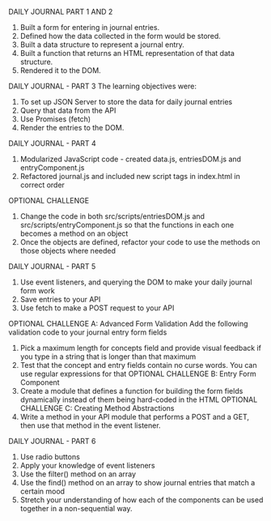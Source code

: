
DAILY JOURNAL PART 1 AND 2
1. Built a form for entering in journal entries.
2. Defined how the data collected in the form would be stored.
3. Built a data structure to represent a journal entry.
4. Built a function that returns an HTML representation of that data structure.
5. Rendered it to the DOM.

DAILY JOURNAL - PART 3
The learning objectives were:
1. To set up JSON Server to store the data for daily journal entries
2. Query that data from the API
3. Use Promises (fetch)
4. Render the entries to the DOM.

DAILY JOURNAL - PART 4
1. Modularized JavaScript code - created data.js, entriesDOM.js and entryComponent.js
2. Refactored journal.js and included new script tags in index.html in correct order

OPTIONAL CHALLENGE
1. Change the code in both src/scripts/entriesDOM.js and src/scripts/entryComponent.js so that the functions in each one becomes a method on an object
2. Once the objects are defined, refactor your code to use the methods on those objects where needed

DAILY JOURNAL - PART 5
1. Use event listeners, and querying the DOM to make your daily journal form work
2. Save entries to your API
3. Use fetch to make a POST request to your API

OPTIONAL CHALLENGE A: Advanced Form Validation
Add the following validation code to your journal entry form fields
1. Pick a maximum length for concepts field and provide visual feedback if you type in a string that is longer than that maximum
2. Test that the concept and entry fields contain no curse words. You can use regular expressions for that
OPTIONAL CHALLENGE B: Entry Form Component
1. Create a module that defines a function for building the form fields dynamically instead of them being hard-coded in the HTML
OPTIONAL CHALLENGE C: Creating Method Abstractions
1. Write a method in your API module that performs a POST and a GET, then use that method in the event listener.

DAILY JOURNAL - PART 6
1. Use radio buttons
2. Apply your knowledge of event listeners
3. Use the filter() method on an array
4. Use the find() method on an array to show journal entries that match a certain mood
5. Stretch your understanding of how each of the components can be used together in a non-sequential way.